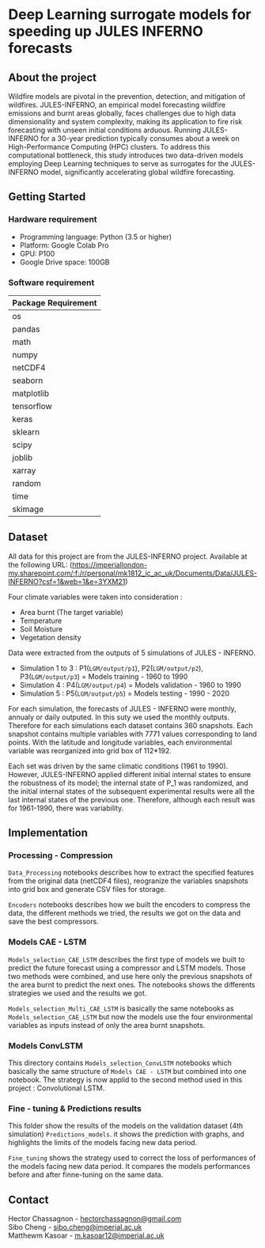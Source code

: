 # Deep Learning surrogate models for speeding up JULES INFERNO forecasts

## About the project
Wildfire models are pivotal in the prevention, detection, and mitigation of wildfires. JULES-INFERNO, an empirical model forecasting wildfire emissions and burnt areas globally, faces challenges due to high data dimensionality and system complexity, making its application to fire risk forecasting with unseen initial conditions arduous. Running JULES-INFERNO for a 30-year prediction typically consumes about a week on High-Performance Computing (HPC) clusters. To address this computational bottleneck, this study introduces two data-driven models employing Deep Learning techniques to serve as surrogates for the JULES-INFERNO model, significantly accelerating global wildfire forecasting.

## Getting Started

### Hardware requirement

*   Programming language: Python (3.5 or higher)
*   Platform: Google Colab Pro
*   GPU: P100
*   Google Drive space: 100GB

### Software requirement

| Package Requirement                        |
|--------------------------------------------|
| os                                         |
| pandas                                     |
| math                                       |
| numpy                                      |
| netCDF4                                    |
| seaborn                                    |
| matplotlib                                 |
| tensorflow                                 |
| keras                                      |
| sklearn                                    |
| scipy                                      |
| joblib                                     |
| xarray                                     |
| random                                     |
| time                                       |
| skimage                                    |

## Dataset
All data for this project are from the JULES-INFERNO project. Available  at the following URL:
(https://imperiallondon-my.sharepoint.com/:f:/r/personal/mk1812_ic_ac_uk/Documents/Data/JULES-INFERNO?csf=1&web=1&e=3YXM21)

Four climate variables were taken into consideration :
 - Area burnt (The target variable)
 - Temperature
 - Soil Moisture
 - Vegetation density

Data were extracted from the outputs of 5 simulations of JULES - INFERNO.
 - Simulation 1 to 3 : P1(``LGM/output/p1``), P2(``LGM/output/p2``), P3(``LGM/output/p3``) = Models training - 1960 to 1990
 - Simulation 4 : P4(``LGM/output/p4``) = Models validation - 1960 to 1990
 - Simulation 5 : P5(``LGM/output/p5``) = Models testing - 1990 - 2020

For each simulation, the forecasts of JULES - INFERNO were monthly, annualy or daily outputed. In this suty we used the monthly outputs. Therefore for each simulations  each dataset contains 360 snapshots. Each snapshot contains multiple variables with 7771 values corresponding to land points. With the latitude and longitude variables, each environmental variable was reorganized into grid box of 112*192.

Each set was driven by the same climatic conditions (1961 to 1990). However, JULES-INFERNO applied different initial internal states to ensure the robustness of its model; the internal state of P_1 was randomized, and the initial internal states of the subsequent experimental results were all the last internal states of the previous one. Therefore, although each result was for 1961-1990, there was variability. 

## Implementation

### Processing - Compression

`Data_Processing` notebooks describes how to extract the specified features from the original data (netCDF4 files), reogranize the variables snapshots into grid box and generate CSV files for storage.

`Encoders` notebooks describes how we built the encoders to compress the data, the different methods we tried, the results we got on the data and save the best compressors.

### Models CAE - LSTM

`Models_selection_CAE_LSTM` describes the first type of models we built to predict the future forecast using a compressor and LSTM models. Those two methods were combined, and use here only the previous snapshots of the area burnt to predict the next ones. The notebooks shows the differents strategies we used and the results we got.  

`Models_selection_Multi_CAE_LSTM` is basically the same notebooks as `Models_selection_CAE_LSTM` but now the models use the four environmental variables as inputs instead of only the area burnt snapshots.  

### Models ConvLSTM

This directory contains `Models_selection_ConvLSTM` notebooks which basically the same structure of `Models CAE - LSTM` but combined into one notebook. The strategy is now applid to the second method used in this project : Convolutional LSTM.

### Fine - tuning & Predictions results

This folder show the results of the models on the validation dataset (4th simulation) `Predictions_models`. it shows the prediction with graphs, and highlights the limits of the models facing new data period.

`Fine_tuning` shows the strategy used to correct the loss of performances of the models facing new data period. It compares the models performances before and after finne-tuning on the same data. 

## Contact

Hector Chassagnon - hectorchassagnon@gmail.com<br>
Sibo Cheng - sibo.cheng@imperial.ac.uk<br>
Matthewm Kasoar - m.kasoar12@imperial.ac.uk<br>
